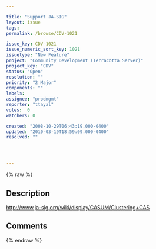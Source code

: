 ```yaml
---

title: "Support JA-SIG"
layout: issue
tags: 
permalink: /browse/CDV-1021

issue_key: CDV-1021
issue_numeric_sort_key: 1021
issuetype: "New Feature"
project: "Community Development (Terracotta Server)"
project_key: "CDV"
status: "Open"
resolution: ""
priority: "2 Major"
components: ""
labels: 
assignee: "prodmgmt"
reporter: "ttayal"
votes:  0
watchers: 0

created: "2008-10-29T06:43:19.000-0400"
updated: "2010-03-19T18:59:09.000-0400"
resolved: ""




---
```


{% raw %}

## Description

<div markdown="1" class="description">

http://www.ja-sig.org/wiki/display/CASUM/Clustering+CAS

</div>

## Comments



{% endraw %}
